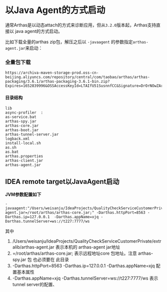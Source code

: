 # 以Java Agent的方式启动

通常Arthas是以动态attach的方式来诊断应用，但从`3.2.0`版本起，Arthas支持直接以 java agent的方式启动。

比如下载全量的arthas zip包，解压之后以 `-javaagent` 的参数指定`arthas-agent.jar`来启动：





### 全量包下载

```
https://archiva-maven-storage-prod.oss-cn-beijing.aliyuncs.com/repository/central/com/taobao/arthas/arthas-packaging/3.6.1/arthas-packaging-3.6.1-bin.zip?Expires=1652839996&OSSAccessKeyId=LTAIfU51SusnnfCC&Signature=DrOrNOwZArUvnI5ljtI14IJfE6c%3D
```

#### 目录结构

```
lib               
async-profiler  :
as-service.bat  
arthas-spy.jar     
arthas-core.jar    
arthas-boot.jar   
arthas-tunnel-server.jar
logback.xml    
install-local.sh  
as.sh           
as.bat          
arthas.properties  
arthas-client.jar  
arthas-agent.jar
```





## IDEA remote target以JavaAgent启动

**JVM参数配置如下**

```
-javaagent:"/Users/weisanju/IdeaProjects/QualityCheckServiceCustomerPrivate/extralib/arthas-agent.jar=/root/arthas/arthas-core.jar;" -Darthas.httpPort=8563 -Darthas.ip=127.0.0.1  -Darthas.appName=xjq -Darthas.tunnelServer=ws://t227:7777/ws
```

其中

1. /Users/weisanju/IdeaProjects/QualityCheckServiceCustomerPrivate/extralib/arthas-agent.jar 表示本机的 arthas-agent jar地址
2. =/root/arthas/arthas-core.jar; 表示远程地址core 包地址。注意 arthas-spy.jar     包 也必须要在 此目录
3.  -Darthas.httpPort=8563 -Darthas.ip=127.0.0.1  -Darthas.appName=xjq 配置基本属性
4. -Darthas.appName=xjq -Darthas.tunnelServer=ws://t227:7777/ws 表示 tunnel server的配置、

